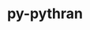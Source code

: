 ---
title: "py-pythran"
layout: cache
categories: [package, develop-2024-03-10]
meta: {"versions": ["0.12.2"], "compilers": ["apple-clang@=15.0.0", "gcc@=11.4.0", "gcc@=12.3.0", "gcc@=9.4.0", "oneapi@=2024.0.0"], "oss": ["ubuntu20.04", "ubuntu22.04", "ventura"], "platforms": ["darwin", "linux"], "targets": ["aarch64", "neoverse_v1", "neoverse_v2", "ppc64le", "x86_64_v3"], "stacks": ["e4s", "e4s-neoverse-v2", "e4s-neoverse_v1", "e4s-oneapi", "e4s-power", "ml-darwin-aarch64-mps", "ml-linux-x86_64-cpu", "ml-linux-x86_64-cuda", "ml-linux-x86_64-rocm", "root", "tutorial"], "num_specs": 28, "num_specs_by_stack": {"root": 28, "ml-darwin-aarch64-mps": 3, "e4s-power": 4, "e4s-neoverse_v1": 4, "e4s-neoverse-v2": 4, "e4s": 4, "ml-linux-x86_64-cpu": 4, "ml-linux-x86_64-rocm": 3, "ml-linux-x86_64-cuda": 4, "tutorial": 1, "e4s-oneapi": 4}}
spec_details: [{"hash": "zcpawtei5enwpwk3cuufhu4liecztfb5", "compiler": "apple-clang@=15.0.0", "versions": ["0.12.2"], "os": "ventura", "platform": "darwin", "target": "aarch64", "variants": ["build_system=python_pip"], "stacks": ["root", "ml-darwin-aarch64-mps"], "size": "-", "tarball": "https://binaries.spack.io/releases/develop-2024-03-10/build_cache/darwin-ventura-aarch64/apple-clang-15.0.0/py-pythran-0.12.2/darwin-ventura-aarch64-apple-clang-15.0.0-py-pythran-0.12.2-zcpawtei5enwpwk3cuufhu4liecztfb5.spack"}, {"hash": "kdlepdmpukux47rgw5xt3htlwahppe2s", "compiler": "apple-clang@=15.0.0", "versions": ["0.12.2"], "os": "ventura", "platform": "darwin", "target": "aarch64", "variants": ["build_system=python_pip"], "stacks": ["root", "ml-darwin-aarch64-mps"], "size": "-", "tarball": "https://binaries.spack.io/releases/develop-2024-03-10/build_cache/darwin-ventura-aarch64/apple-clang-15.0.0/py-pythran-0.12.2/darwin-ventura-aarch64-apple-clang-15.0.0-py-pythran-0.12.2-kdlepdmpukux47rgw5xt3htlwahppe2s.spack"}, {"hash": "tj5dfmulrrtjuupjjynz5ly7ams6ng3o", "compiler": "apple-clang@=15.0.0", "versions": ["0.12.2"], "os": "ventura", "platform": "darwin", "target": "aarch64", "variants": ["build_system=python_pip"], "stacks": ["root", "ml-darwin-aarch64-mps"], "size": "-", "tarball": "https://binaries.spack.io/releases/develop-2024-03-10/build_cache/darwin-ventura-aarch64/apple-clang-15.0.0/py-pythran-0.12.2/darwin-ventura-aarch64-apple-clang-15.0.0-py-pythran-0.12.2-tj5dfmulrrtjuupjjynz5ly7ams6ng3o.spack"}, {"hash": "fxtpoizral6vjow3q7ayjijtqldsrsgg", "compiler": "gcc@=9.4.0", "versions": ["0.12.2"], "os": "ubuntu20.04", "platform": "linux", "target": "ppc64le", "variants": ["build_system=python_pip"], "stacks": ["e4s-power", "root"], "size": "-", "tarball": "https://binaries.spack.io/releases/develop-2024-03-10/build_cache/linux-ubuntu20.04-ppc64le/gcc-9.4.0/py-pythran-0.12.2/linux-ubuntu20.04-ppc64le-gcc-9.4.0-py-pythran-0.12.2-fxtpoizral6vjow3q7ayjijtqldsrsgg.spack"}, {"hash": "7rbzggdoshdjvrovqc6cxfghj3y3qc2r", "compiler": "gcc@=9.4.0", "versions": ["0.12.2"], "os": "ubuntu20.04", "platform": "linux", "target": "ppc64le", "variants": ["build_system=python_pip"], "stacks": ["e4s-power", "root"], "size": "-", "tarball": "https://binaries.spack.io/releases/develop-2024-03-10/build_cache/linux-ubuntu20.04-ppc64le/gcc-9.4.0/py-pythran-0.12.2/linux-ubuntu20.04-ppc64le-gcc-9.4.0-py-pythran-0.12.2-7rbzggdoshdjvrovqc6cxfghj3y3qc2r.spack"}, {"hash": "yx3tm46ccwvmx53njqxa2tp35xuudrze", "compiler": "gcc@=9.4.0", "versions": ["0.12.2"], "os": "ubuntu20.04", "platform": "linux", "target": "ppc64le", "variants": ["build_system=python_pip"], "stacks": ["e4s-power", "root"], "size": "-", "tarball": "https://binaries.spack.io/releases/develop-2024-03-10/build_cache/linux-ubuntu20.04-ppc64le/gcc-9.4.0/py-pythran-0.12.2/linux-ubuntu20.04-ppc64le-gcc-9.4.0-py-pythran-0.12.2-yx3tm46ccwvmx53njqxa2tp35xuudrze.spack"}, {"hash": "35xumdg7zrabdnnnqa7hebyitxerxs6x", "compiler": "gcc@=9.4.0", "versions": ["0.12.2"], "os": "ubuntu20.04", "platform": "linux", "target": "ppc64le", "variants": ["build_system=python_pip"], "stacks": ["e4s-power", "root"], "size": "-", "tarball": "https://binaries.spack.io/releases/develop-2024-03-10/build_cache/linux-ubuntu20.04-ppc64le/gcc-9.4.0/py-pythran-0.12.2/linux-ubuntu20.04-ppc64le-gcc-9.4.0-py-pythran-0.12.2-35xumdg7zrabdnnnqa7hebyitxerxs6x.spack"}, {"hash": "w477vmqj4deotjyxaapkexyzkrzjwfmu", "compiler": "gcc@=11.4.0", "versions": ["0.12.2"], "os": "ubuntu22.04", "platform": "linux", "target": "neoverse_v1", "variants": ["build_system=python_pip"], "stacks": ["e4s-neoverse_v1", "root"], "size": "-", "tarball": "https://binaries.spack.io/releases/develop-2024-03-10/build_cache/linux-ubuntu22.04-neoverse_v1/gcc-11.4.0/py-pythran-0.12.2/linux-ubuntu22.04-neoverse_v1-gcc-11.4.0-py-pythran-0.12.2-w477vmqj4deotjyxaapkexyzkrzjwfmu.spack"}, {"hash": "lknbrjhjuxy2ue3tcjioocws23vlgool", "compiler": "gcc@=11.4.0", "versions": ["0.12.2"], "os": "ubuntu22.04", "platform": "linux", "target": "neoverse_v1", "variants": ["build_system=python_pip"], "stacks": ["e4s-neoverse_v1", "root"], "size": "-", "tarball": "https://binaries.spack.io/releases/develop-2024-03-10/build_cache/linux-ubuntu22.04-neoverse_v1/gcc-11.4.0/py-pythran-0.12.2/linux-ubuntu22.04-neoverse_v1-gcc-11.4.0-py-pythran-0.12.2-lknbrjhjuxy2ue3tcjioocws23vlgool.spack"}, {"hash": "u4uuscqcknkgnjn4ppjbexmalcs6ywau", "compiler": "gcc@=11.4.0", "versions": ["0.12.2"], "os": "ubuntu22.04", "platform": "linux", "target": "neoverse_v1", "variants": ["build_system=python_pip"], "stacks": ["e4s-neoverse_v1", "root"], "size": "-", "tarball": "https://binaries.spack.io/releases/develop-2024-03-10/build_cache/linux-ubuntu22.04-neoverse_v1/gcc-11.4.0/py-pythran-0.12.2/linux-ubuntu22.04-neoverse_v1-gcc-11.4.0-py-pythran-0.12.2-u4uuscqcknkgnjn4ppjbexmalcs6ywau.spack"}, {"hash": "tzlnlbeh4yvzdgk3v25mmosmd2eyju7j", "compiler": "gcc@=11.4.0", "versions": ["0.12.2"], "os": "ubuntu22.04", "platform": "linux", "target": "neoverse_v1", "variants": ["build_system=python_pip"], "stacks": ["e4s-neoverse_v1", "root"], "size": "-", "tarball": "https://binaries.spack.io/releases/develop-2024-03-10/build_cache/linux-ubuntu22.04-neoverse_v1/gcc-11.4.0/py-pythran-0.12.2/linux-ubuntu22.04-neoverse_v1-gcc-11.4.0-py-pythran-0.12.2-tzlnlbeh4yvzdgk3v25mmosmd2eyju7j.spack"}, {"hash": "ghgqbbyjfaryeruzychq4pchtkwxou7f", "compiler": "gcc@=11.4.0", "versions": ["0.12.2"], "os": "ubuntu22.04", "platform": "linux", "target": "neoverse_v2", "variants": ["build_system=python_pip"], "stacks": ["e4s-neoverse-v2", "root"], "size": "-", "tarball": "https://binaries.spack.io/releases/develop-2024-03-10/build_cache/linux-ubuntu22.04-neoverse_v2/gcc-11.4.0/py-pythran-0.12.2/linux-ubuntu22.04-neoverse_v2-gcc-11.4.0-py-pythran-0.12.2-ghgqbbyjfaryeruzychq4pchtkwxou7f.spack"}, {"hash": "xhixgtay4w7sv7u52h6bwa75xlbv46bo", "compiler": "gcc@=11.4.0", "versions": ["0.12.2"], "os": "ubuntu22.04", "platform": "linux", "target": "neoverse_v2", "variants": ["build_system=python_pip"], "stacks": ["e4s-neoverse-v2", "root"], "size": "-", "tarball": "https://binaries.spack.io/releases/develop-2024-03-10/build_cache/linux-ubuntu22.04-neoverse_v2/gcc-11.4.0/py-pythran-0.12.2/linux-ubuntu22.04-neoverse_v2-gcc-11.4.0-py-pythran-0.12.2-xhixgtay4w7sv7u52h6bwa75xlbv46bo.spack"}, {"hash": "vjamryopcwrzkacyjjeokfwy7zbh2j5q", "compiler": "gcc@=11.4.0", "versions": ["0.12.2"], "os": "ubuntu22.04", "platform": "linux", "target": "neoverse_v2", "variants": ["build_system=python_pip"], "stacks": ["e4s-neoverse-v2", "root"], "size": "-", "tarball": "https://binaries.spack.io/releases/develop-2024-03-10/build_cache/linux-ubuntu22.04-neoverse_v2/gcc-11.4.0/py-pythran-0.12.2/linux-ubuntu22.04-neoverse_v2-gcc-11.4.0-py-pythran-0.12.2-vjamryopcwrzkacyjjeokfwy7zbh2j5q.spack"}, {"hash": "hxbqj42q2vn4rclpqfec6jfacmuhosi6", "compiler": "gcc@=11.4.0", "versions": ["0.12.2"], "os": "ubuntu22.04", "platform": "linux", "target": "neoverse_v2", "variants": ["build_system=python_pip"], "stacks": ["e4s-neoverse-v2", "root"], "size": "-", "tarball": "https://binaries.spack.io/releases/develop-2024-03-10/build_cache/linux-ubuntu22.04-neoverse_v2/gcc-11.4.0/py-pythran-0.12.2/linux-ubuntu22.04-neoverse_v2-gcc-11.4.0-py-pythran-0.12.2-hxbqj42q2vn4rclpqfec6jfacmuhosi6.spack"}, {"hash": "aqjz7aakvwsfvj52zq7kqsmnswk6k3wc", "compiler": "gcc@=11.4.0", "versions": ["0.12.2"], "os": "ubuntu22.04", "platform": "linux", "target": "x86_64_v3", "variants": ["build_system=python_pip"], "stacks": ["e4s", "root"], "size": "-", "tarball": "https://binaries.spack.io/releases/develop-2024-03-10/build_cache/linux-ubuntu22.04-x86_64_v3/gcc-11.4.0/py-pythran-0.12.2/linux-ubuntu22.04-x86_64_v3-gcc-11.4.0-py-pythran-0.12.2-aqjz7aakvwsfvj52zq7kqsmnswk6k3wc.spack"}, {"hash": "af5pnlzc5wqyhh7ykda2ap26yd7wtcrk", "compiler": "gcc@=11.4.0", "versions": ["0.12.2"], "os": "ubuntu22.04", "platform": "linux", "target": "x86_64_v3", "variants": ["build_system=python_pip"], "stacks": ["e4s", "root"], "size": "-", "tarball": "https://binaries.spack.io/releases/develop-2024-03-10/build_cache/linux-ubuntu22.04-x86_64_v3/gcc-11.4.0/py-pythran-0.12.2/linux-ubuntu22.04-x86_64_v3-gcc-11.4.0-py-pythran-0.12.2-af5pnlzc5wqyhh7ykda2ap26yd7wtcrk.spack"}, {"hash": "e2vqinismzlffl7cmo64jx4jmzqmf5i4", "compiler": "gcc@=11.4.0", "versions": ["0.12.2"], "os": "ubuntu22.04", "platform": "linux", "target": "x86_64_v3", "variants": ["build_system=python_pip"], "stacks": ["ml-linux-x86_64-cpu", "ml-linux-x86_64-rocm", "ml-linux-x86_64-cuda", "root"], "size": "-", "tarball": "https://binaries.spack.io/releases/develop-2024-03-10/build_cache/linux-ubuntu22.04-x86_64_v3/gcc-11.4.0/py-pythran-0.12.2/linux-ubuntu22.04-x86_64_v3-gcc-11.4.0-py-pythran-0.12.2-e2vqinismzlffl7cmo64jx4jmzqmf5i4.spack"}, {"hash": "a2c5xgup2dnse2uplboxats6qd2dmx4k", "compiler": "gcc@=11.4.0", "versions": ["0.12.2"], "os": "ubuntu22.04", "platform": "linux", "target": "x86_64_v3", "variants": ["build_system=python_pip"], "stacks": ["e4s", "root"], "size": "-", "tarball": "https://binaries.spack.io/releases/develop-2024-03-10/build_cache/linux-ubuntu22.04-x86_64_v3/gcc-11.4.0/py-pythran-0.12.2/linux-ubuntu22.04-x86_64_v3-gcc-11.4.0-py-pythran-0.12.2-a2c5xgup2dnse2uplboxats6qd2dmx4k.spack"}, {"hash": "sqhnipqtai7j7vaydcgzkxs4pdieprxp", "compiler": "gcc@=11.4.0", "versions": ["0.12.2"], "os": "ubuntu22.04", "platform": "linux", "target": "x86_64_v3", "variants": ["build_system=python_pip"], "stacks": ["ml-linux-x86_64-cpu", "ml-linux-x86_64-rocm", "ml-linux-x86_64-cuda", "root"], "size": "-", "tarball": "https://binaries.spack.io/releases/develop-2024-03-10/build_cache/linux-ubuntu22.04-x86_64_v3/gcc-11.4.0/py-pythran-0.12.2/linux-ubuntu22.04-x86_64_v3-gcc-11.4.0-py-pythran-0.12.2-sqhnipqtai7j7vaydcgzkxs4pdieprxp.spack"}, {"hash": "7svh7tcazhn3eedtnsskjzaucq6d6zu5", "compiler": "gcc@=11.4.0", "versions": ["0.12.2"], "os": "ubuntu22.04", "platform": "linux", "target": "x86_64_v3", "variants": ["build_system=python_pip"], "stacks": ["e4s", "root"], "size": "-", "tarball": "https://binaries.spack.io/releases/develop-2024-03-10/build_cache/linux-ubuntu22.04-x86_64_v3/gcc-11.4.0/py-pythran-0.12.2/linux-ubuntu22.04-x86_64_v3-gcc-11.4.0-py-pythran-0.12.2-7svh7tcazhn3eedtnsskjzaucq6d6zu5.spack"}, {"hash": "q5nmt4734r7n73bnamvsekg2ilqrbjav", "compiler": "gcc@=11.4.0", "versions": ["0.12.2"], "os": "ubuntu22.04", "platform": "linux", "target": "x86_64_v3", "variants": ["build_system=python_pip"], "stacks": ["ml-linux-x86_64-cpu", "ml-linux-x86_64-cuda", "root"], "size": "-", "tarball": "https://binaries.spack.io/releases/develop-2024-03-10/build_cache/linux-ubuntu22.04-x86_64_v3/gcc-11.4.0/py-pythran-0.12.2/linux-ubuntu22.04-x86_64_v3-gcc-11.4.0-py-pythran-0.12.2-q5nmt4734r7n73bnamvsekg2ilqrbjav.spack"}, {"hash": "kejslynhe43ajmbml5344doajf2h4ftw", "compiler": "gcc@=11.4.0", "versions": ["0.12.2"], "os": "ubuntu22.04", "platform": "linux", "target": "x86_64_v3", "variants": ["build_system=python_pip"], "stacks": ["ml-linux-x86_64-cpu", "ml-linux-x86_64-rocm", "ml-linux-x86_64-cuda", "root"], "size": "-", "tarball": "https://binaries.spack.io/releases/develop-2024-03-10/build_cache/linux-ubuntu22.04-x86_64_v3/gcc-11.4.0/py-pythran-0.12.2/linux-ubuntu22.04-x86_64_v3-gcc-11.4.0-py-pythran-0.12.2-kejslynhe43ajmbml5344doajf2h4ftw.spack"}, {"hash": "ueggrjb4w2n46epdbtlcdetqxdbbkg56", "compiler": "gcc@=12.3.0", "versions": ["0.12.2"], "os": "ubuntu22.04", "platform": "linux", "target": "x86_64_v3", "variants": ["build_system=python_pip"], "stacks": ["tutorial", "root"], "size": "-", "tarball": "https://binaries.spack.io/releases/develop-2024-03-10/build_cache/linux-ubuntu22.04-x86_64_v3/gcc-12.3.0/py-pythran-0.12.2/linux-ubuntu22.04-x86_64_v3-gcc-12.3.0-py-pythran-0.12.2-ueggrjb4w2n46epdbtlcdetqxdbbkg56.spack"}, {"hash": "vmhdgunshhl4codnce2vgu5zzdb2jl2u", "compiler": "oneapi@=2024.0.0", "versions": ["0.12.2"], "os": "ubuntu22.04", "platform": "linux", "target": "x86_64_v3", "variants": ["build_system=python_pip"], "stacks": ["root", "e4s-oneapi"], "size": "-", "tarball": "https://binaries.spack.io/releases/develop-2024-03-10/build_cache/linux-ubuntu22.04-x86_64_v3/oneapi-2024.0.0/py-pythran-0.12.2/linux-ubuntu22.04-x86_64_v3-oneapi-2024.0.0-py-pythran-0.12.2-vmhdgunshhl4codnce2vgu5zzdb2jl2u.spack"}, {"hash": "spx4l4lq4agerjpnexaekx7hfnu3jpzf", "compiler": "oneapi@=2024.0.0", "versions": ["0.12.2"], "os": "ubuntu22.04", "platform": "linux", "target": "x86_64_v3", "variants": ["build_system=python_pip"], "stacks": ["root", "e4s-oneapi"], "size": "-", "tarball": "https://binaries.spack.io/releases/develop-2024-03-10/build_cache/linux-ubuntu22.04-x86_64_v3/oneapi-2024.0.0/py-pythran-0.12.2/linux-ubuntu22.04-x86_64_v3-oneapi-2024.0.0-py-pythran-0.12.2-spx4l4lq4agerjpnexaekx7hfnu3jpzf.spack"}, {"hash": "hybwvmfoke3ln6aeiqrepw7nemb6yg63", "compiler": "oneapi@=2024.0.0", "versions": ["0.12.2"], "os": "ubuntu22.04", "platform": "linux", "target": "x86_64_v3", "variants": ["build_system=python_pip"], "stacks": ["root", "e4s-oneapi"], "size": "-", "tarball": "https://binaries.spack.io/releases/develop-2024-03-10/build_cache/linux-ubuntu22.04-x86_64_v3/oneapi-2024.0.0/py-pythran-0.12.2/linux-ubuntu22.04-x86_64_v3-oneapi-2024.0.0-py-pythran-0.12.2-hybwvmfoke3ln6aeiqrepw7nemb6yg63.spack"}, {"hash": "odv2yjvm2xy5st4t4p3ya4apfgyxywhc", "compiler": "oneapi@=2024.0.0", "versions": ["0.12.2"], "os": "ubuntu22.04", "platform": "linux", "target": "x86_64_v3", "variants": ["build_system=python_pip"], "stacks": ["root", "e4s-oneapi"], "size": "-", "tarball": "https://binaries.spack.io/releases/develop-2024-03-10/build_cache/linux-ubuntu22.04-x86_64_v3/oneapi-2024.0.0/py-pythran-0.12.2/linux-ubuntu22.04-x86_64_v3-oneapi-2024.0.0-py-pythran-0.12.2-odv2yjvm2xy5st4t4p3ya4apfgyxywhc.spack"}]
---